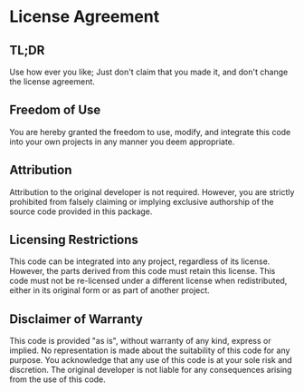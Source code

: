 # License Agreement

## TL;DR
Use how ever you like; Just don't claim that you made it, and don't change the license agreement.

## Freedom of Use

You are hereby granted the freedom to use, modify, and integrate this code into your own projects in any manner you deem appropriate.

## Attribution

Attribution to the original developer is not required. However, you are strictly prohibited from falsely claiming or implying exclusive authorship of the  source code provided in this package.

## Licensing Restrictions

This code can be integrated into any project, regardless of its license. However, the parts derived from this code must retain this license. This code must not be re-licensed under a different license when redistributed, either in its original form or as part of another project.

## Disclaimer of Warranty

This code is provided "as is", without warranty of any kind, express or implied. No representation is made about the suitability of this code for any purpose. You acknowledge that any use of this code is at your sole risk and discretion. The original developer is not liable for any consequences arising from the use of this code.